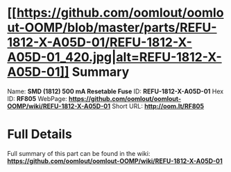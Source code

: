 
[[https://github.com/oomlout/oomlout-OOMP/blob/master/parts/REFU-1812-X-A05D-01/REFU-1812-X-A05D-01_420.jpg|alt=REFU-1812-X-A05D-01]] 
Summary
=================

Name: __SMD (1812) 500 mA Resetable Fuse__
ID: __REFU-1812-X-A05D-01__
Hex ID: __RF805__
WebPage: __https://github.com/oomlout/oomlout-OOMP/wiki/REFU-1812-X-A05D-01__
Short URL: __http://oom.lt/RF805__

Full Details
==========================
Full summary of this part can be found in the wiki:   
__https://github.com/oomlout/oomlout-OOMP/wiki/REFU-1812-X-A05D-01__   

